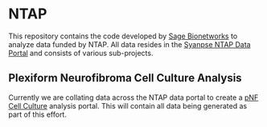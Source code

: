 # NTAP
This repository contains the code developed by [Sage Bionetworks](www.sagebase.org) to analyze data funded by NTAP. All data resides in the [Syanpse NTAP Data Portal](www.synapse.org/NTAP) and consists of various sub-projects. 

## Plexiform Neurofibroma Cell Culture Analysis

Currently we are collating data across the NTAP data portal to create a [pNF Cell Culture](http://www.synapse.org/pNFCellCulture) analysis portal. This will contain all data being generated as part of this effort. 

